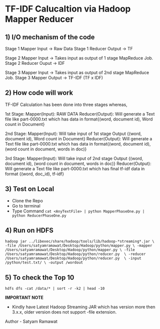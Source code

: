 # TF-IDF Calucaltion via Hadoop Mapper Reducer

## 1) I/O mechanism of the code

Stage 1 Mapper Input -> Raw Data
Stage 1 Reducer Output -> TF

Stage 2 Mapper Input -> Takes input as output of 1 stage MapReduce Job.
Stage 2 Reducer Ouput -> IDF 

Stage 3 Mapper Input -> Takes input as output of 2nd stage MapReduce Job.
Stage 3 Mapper Output -> TF-IDF (TF x IDF)

## 2) How code will work

TF-IDF Calculation has been done into three stages whereas, 

1st Stage:
Mapper(Input): RAW DATA 
Reducer(Output): Will generate a Text file like part-0000.txt which has data in format{(word, document id), Word count in Document}

2nd Stage:
Mapper(Input): Will take input of 1st stage Output {(word, document id), Word count in Document}
Reducer(Output): Will generate a Text file like part-0000.txt which has data in format{(word, document id), (word count in document, words in doc)}

3rd Stage:
Mapper(Input): Will take input of 2nd stage Output {(word, document id), (word count in document, words in doc)}
Reducer(Output): Will generate a Text file like part-0000.txt which has final tf-idf data in format {(word, doc_id), tf-idf}

## 3) Test on Local

- Clone the Repo
- Go to terminal
- Type Command `cat <AnyTextFile> | python MapperPhaseOne.py | python ReducerPhaseOne.py`
  
## 4) Run on HDFS 

`hadoop jar ../libexec/share/hadoop/tools/lib/hadoop-*streaming*.jar \ 
-file /Users/satyamramawat/Desktop/Hadoop/python/mapper.py \
-mapper /Users/satyamramawat/Desktop/Hadoop/python/mapper.py \
-file /Users/satyamramawat/Desktop/Hadoop/python/reducer.py  \
-reducer /Users/satyamramawat/Desktop/Hadoop/python/reducer.py  \
-input /python/test.txt/ \
-output /wordout `

## 5) To check the Top 10 

`hdfs dfs -cat /data/* | sort -r -k2 | head -10`

**IMPORTANT NOTE**
- Kindly have Latest Hadoop Streaming JAR which has version more then 3.x.x, older version does not support -file extension.

Author - Satyam Ramawat
